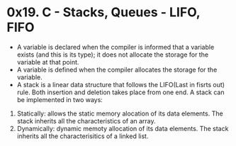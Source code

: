 # 0x19. C - Stacks, Queues - LIFO, FIFO
* A variable is declared when the compiler is informed that a variable exists (and this is its type); it does not allocate the storage for the variable at that point.
* A variable is defined when the compiler allocates the storage for the variable.
* A stack is a linear data structure that follows the LIFO(Last in fisrts out) rule. Both insertion and deletion takes place from one end. A stack can be implemented in two ways:
1. Statically: allows the static memory alocation of its data elements. The stack inherits all the characteristics of an array.
2. Dynamically: dynamic memoty allocation of its data elements. The stack inherits all the characterisitics of a linked list.
